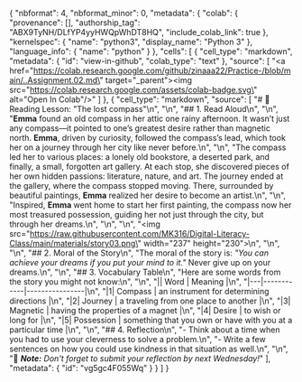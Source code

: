 {
  "nbformat": 4,
  "nbformat_minor": 0,
  "metadata": {
    "colab": {
      "provenance": [],
      "authorship_tag": "ABX9TyNH/DLfYP4yyHWQpWhDT8HQ",
      "include_colab_link": true
    },
    "kernelspec": {
      "name": "python3",
      "display_name": "Python 3"
    },
    "language_info": {
      "name": "python"
    }
  },
  "cells": [
    {
      "cell_type": "markdown",
      "metadata": {
        "id": "view-in-github",
        "colab_type": "text"
      },
      "source": [
        "<a href=\"https://colab.research.google.com/github/zinaaa22/Practice-/blob/main/..Assignment.02.md\" target=\"_parent\"><img src=\"https://colab.research.google.com/assets/colab-badge.svg\" alt=\"Open In Colab\"/></a>"
      ]
    },
    {
      "cell_type": "markdown",
      "source": [
        "# 🌺 Reading Lesson: \"The lost compass\"\n",
        "\n",
        "## 1. Read Aloud\n",
        "\n",
        "**Emma** found an old compass in her attic one rainy afternoon. It wasn’t just any compass—it pointed to one’s greatest desire rather than magnetic north. **Emma**, driven by curiosity, followed the compass’s lead, which took her on a journey through her city like never before.\n",
        "\n",
        "The compass led her to various places: a lonely old bookstore, a deserted park, and finally, a small, forgotten art gallery. At each stop, she discovered pieces of her own hidden passions: literature, nature, and art. The journey ended at the gallery, where the compass stopped moving. There, surrounded by beautiful paintings, **Emma** realized her desire to become an artist.\n",
        "\n",
        "Inspired, **Emma** went home to start her first painting, the compass now her most treasured possession, guiding her not just through the city, but through her dreams.\n",
        "\n",
        "\n",
        "<img src=\"https://raw.githubusercontent.com/MK316/Digital-Literacy-Class/main/materials/story03.png\" width=\"237\" height=\"230\">\n",
        "\n",
        "\n",
        "## 2. Moral of the Story\n",
        "The moral of the story is: _\"You can achieve your dreams if you put your mind to it.\"_ Never give up on your dreams.\n",
        "\n",
        "## 3. Vocabulary Table\n",
        "Here are some words from the story you might not know:\n",
        "\n",
        "|| Word       | Meaning        |\n",
        "|---|------------|----------------|\n",
        "|1| Compass    | an instrument for determining directions |\n",
        "|2| Journey    | a traveling from one place to another |\n",
        "|3| Magnetic   |  having the properties of a magnet   |\n",
        "|4| Desire     | to wish or long for |\n",
        "|5| Possession | something that you own or have with you at a particular time |\n",
        "\n",
        "## 4. Reflection\n",
        "- Think about a time when you had to use your cleverness to solve a problem.\n",
        "- Write a few sentences on how you could use kindness in that situation as well.\n",
        "\n",
        "🌿 _**Note:** Don't forget to submit your reflection by next Wednesday!_"
      ],
      "metadata": {
        "id": "vg5gc4F055Wq"
      }
    }
  ]
}